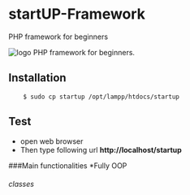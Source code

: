# startUP-Framework
PHP framework for beginners


![logo](http://gdurl.com/)
PHP framework for beginners.

## Installation
```
	$ sudo cp startup /opt/lampp/htdocs/startup
```
## Test
* open web browser
* Then type following url **http://localhost/startup**  

###Main functionalities
*Fully OOP

###### classes


